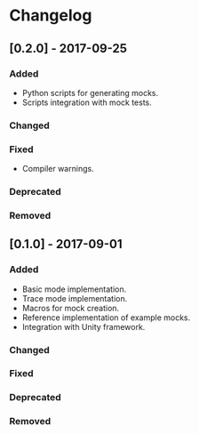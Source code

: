 Changelog
============

[0.2.0] - 2017-09-25
------------------------

### Added
- Python scripts for generating mocks.
- Scripts integration with mock tests.

### Changed

### Fixed
- Compiler warnings.

### Deprecated

### Removed

[0.1.0] - 2017-09-01
------------------------

### Added
- Basic mode implementation.
- Trace mode implementation.
- Macros for mock creation.
- Reference implementation of example mocks.
- Integration with Unity framework.

### Changed

### Fixed

### Deprecated

### Removed